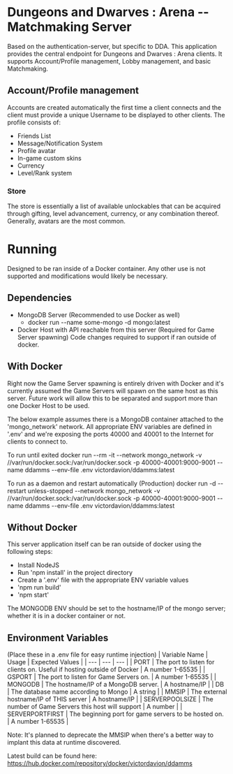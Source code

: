 # Dungeons and Dwarves : Arena -- Matchmaking Server
Based on the authentication-server, but specific to DDA. This application provides the central endpoint for Dungeons and Dwarves : Arena clients.
It supports Account/Profile management, Lobby management, and basic Matchmaking.

## Account/Profile management
Accounts are created automatically the first time a client connects and the client must provide a unique Username to be displayed to other clients.
The profile consists of:
* Friends List
* Message/Notification System
* Profile avatar
* In-game custom skins
* Currency
* Level/Rank system

### Store
The store is essentially a list of available unlockables that can be acquired through gifting, level advancement, currency, or any combination thereof.
Generally, avatars are the most common.

# Running
Designed to be ran inside of a Docker container. Any other use is not supported and modifications would likely be necessary.

## Dependencies
* MongoDB Server (Recommended to use Docker as well)
    * docker run --name some-mongo -d mongo:latest
* Docker Host with API reachable from this server (Required for Game Server spawning) Code changes required to support if ran outside of docker.

## With Docker
Right now the Game Server spawning is entirely driven with Docker and it's currently assumed the Game Servers will spawn on the same host as this server. Future work will
allow this to be separated and support more than one Docker Host to be used.

The below example assumes there is a MongoDB container attached to the 'mongo_network' network. All appropriate ENV variables are defined in '.env' and we're exposing the
ports 40000 and 40001 to the Internet for clients to connect to.

To run until exited
docker run --rm -it --network mongo_network -v //var/run/docker.sock:/var/run/docker.sock -p 40000-40001:9000-9001 --name ddamms --env-file .env victordavion/ddamms:latest

To run as a daemon and restart automatically (Production)
docker run -d --restart unless-stopped --network mongo_network -v //var/run/docker.sock:/var/run/docker.sock -p 40000-40001:9000-9001 --name ddamms --env-file .env victordavion/ddamms:latest

## Without Docker
This server application itself can be ran outside of docker using the following steps:
* Install NodeJS
* Run 'npm install' in the project directory
* Create a '.env' file with the appropriate ENV variable values
* 'npm run build'
* 'npm start'

The MONGODB ENV should be set to the hostname/IP of the mongo server; whether it is in a docker container or not.

## Environment Variables
(Place these in a .env file for easy runtime injection)
| Variable Name | Usage | Expected Values |
| --- | --- | --- |
| PORT | The port to listen for clients on. Useful if hosting outside of Docker | A number 1-65535 |
| GSPORT | The port to listen for Game Servers on. | A number 1-65535 |
| MONGODB | The hostname/IP of a MongoDB server. | A hostname/IP |
| DB | The database name according to Mongo | A string |
| MMSIP | The external hostname/IP of THIS server | A hostname/IP |
| SERVERPOOLSIZE | The number of Game Servers this host will support | A number |
| SERVERPORTFIRST | The beginning port for game servers to be hosted on. | A number 1-65535 |

Note: It's planned to deprecate the MMSIP when there's a better way to implant this data at runtime discovered.

Latest build can be found here:
https://hub.docker.com/repository/docker/victordavion/ddamms
